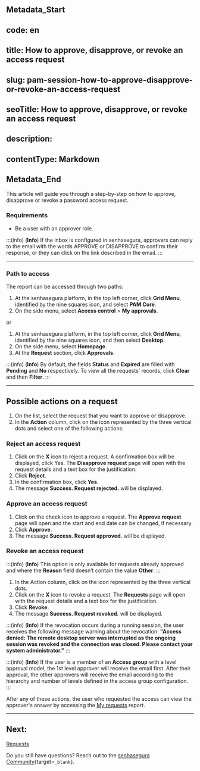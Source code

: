 ## Metadata_Start 
## code: en
## title: How to approve, disapprove, or revoke an access request 
## slug: pam-session-how-to-approve-disapprove-or-revoke-an-access-request 
## seoTitle: How to approve, disapprove, or revoke an access request 
## description:  
## contentType: Markdown 
## Metadata_End
This article will guide you through a step-by-step on how to approve, disapprove or revoke a password access request. 

### Requirements

* Be a user with an approver role.

:::(info) (**Info**)
If the inbox is configured in senhasegura, approvers can reply to the email with the words APPROVE or DISAPPROVE to confirm their response, or they can click on the link described in the email.
:::

---
### Path to access
The report can be accessed through two paths:

1. At the senhasegura platform, in the top left corner, click **Grid Menu**, identified by the nine squares icon, and select **PAM Core**.
2. On the side menu, select **Access control** >  **My approvals**.

or

1. At the senhasegura platform, in the top left corner, click **Grid Menu**, identified by the nine squares icon, and then select **Desktop**.
2. On the side menu, select **Homepage**.
3. At the **Request** section, click **Approvals**.

:::(info) (**Info**)
By default, the fields **Status** and **Expired** are filled with **Pending** and **No** respectively. To view all the requests’ records, click **Clear** and then **Filter**.
:::

---
## Possible actions on a request

1. On the list, select the request that you want to approve or disapprove.
2. In the **Action** column, click on the icon represented by the three vertical dots and select one of the following actions:

### Reject an access request

1. Click on the **X** icon to reject a request. A confirmation box will be displayed, click Yes. The **Disapprove request** page will open with the request details and a text box for the justification.
2. Click **Reject**.
3. In the confirmation box, click **Yes**.
4. The message **Success. Request rejected.** will be displayed.

### Approve an access request

1. Click on the check icon to approve a request. The **Approve request** page will open and the start and end date can be changed, if necessary.
2. Click **Approve**.
3. The message **Success. Request approved.** will be displayed.

### Revoke an access request
:::(info) (**Info**)
This option is only available for requests already approved and where the **Reason** field doesn’t contain the value **Other**.
:::

1. In the Action column, click on the icon represented by the three vertical dots.
2. Click on the **X** icon to revoke a request. The **Requests** page will open with the request details and a text box for the justification.
3. Click **Revoke**.
4. The message **Success. Request revoked.** will be displayed.

:::(info) (**Info**)
If the revocation occurs during a running session, the user receives the following message warning about the revocation: **"Access denied: The remote desktop server was interrupted as the ongoing session was revoked and the connection was closed. Please contact your system administrator."**
:::

:::(info) (**Info**)
If the user is a member of an **Access group** with a level approval model, the 1st level approver will receive the email first. After their approval, the other approvers will receive the email according to the hierarchy and number of levels defined in the access group configuration.
:::

After any of these actions, the user who requested the access can view the approver's answer by accessing the [My requests](/v3-32/docs/pam-session-requests) report.

---
## Next:
[Requests](/v3-32/docs/pam-session-requests)

Do you still have questions? Reach out to the [senhasegura Community](https://community.senhasegura.io/){target=`_blank`}.